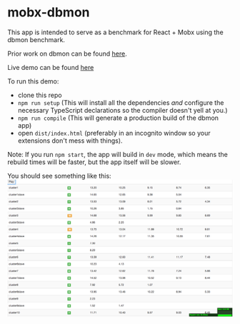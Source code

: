# mobx-dbmon

This app is intended to serve as a benchmark for React + Mobx using the dbmon benchmark.

Prior work on dbmon can be found [here](https://github.com/mathieuancelin/js-repaint-perfs).

Live demo can be found [here](http://mobx-dbmon.surge.sh/)

To run this demo:

- clone this repo
- `npm run setup` (This will install all the dependencies *and* configure the necessary TypeScript declarations so the compiler doesn't yell at you.)
- `npm run compile` (This will generate a production build of the dbmon app)
- open `dist/index.html` (preferably in an incognito window so your extensions don't mess with things).

Note: If you run `npm start`, the app will build in `dev` mode, which means the rebuild times will be faster, but the app itself will be slower.

You should see something like this: ![dbmon-screenshot](https://github.com/cafreeman/mobx-dbmon/blob/master/libs/dbmon-screenshot.png)

